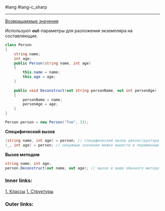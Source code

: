 #lang #lang-c_sharp

---
[Возвращаемые значения](1.%20Languages/C-sharp/0.%20Введение/2.%20Функции/Возвращаемые%20значения.md)

Используют **out**-параметры для разложения экземпляра на составляющие.

```csharp
class Person
{
    string name;
    int age;
    public Person(string name, int age)
    {
        this.name = name;
        this.age = age;
    }
 
    public void Deconstruct(out string personName, out int personAge)
    {
        personName = name;
        personAge = age;
    }
}

Person person = new Person("Tom", 33);

```

**Специфический вызов**
```csharp
(string name, int age) = person; // специфический вызов деконструктора
(_, int age) = person; // ненужные значения можно вынести в переменные `_`

```

**Вызов методом**
```csharp
string name; int age;
person.Deconstruct(out name, out age); // вызов в виде обычного метода
```

### Inner links:
[1. Классы](1.%20Languages/C-sharp/0.%20Введение/2.%20Классы%20и%20структуры/1.%20Классы.md)
[1. Структуры](1.%20Languages/C-sharp/0.%20Введение/2.%20Классы%20и%20структуры/1.%20Структуры.md)

### Outer links: